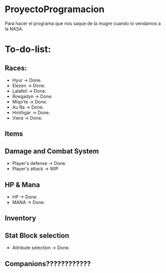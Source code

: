 # ProyectoProgramacion
Para hacer el programa que nos saque de la mugre cuando lo vendamos a la NASA.

# To-do-list:
## Races:
- Hyur -> Done.
- Elezen -> Done.
- Lalafell -> Done.
- Roegadyn -> Done.
- Miqo'te -> Done.
- Au Ra -> Done.
- Hrothgar -> Done.
- Viera -> Done.

## Items
## Damage and Combat System
- Player's defense -> Done.
- Player's attack -> WIP
## HP & Mana
- HP -> Done.
- MANA -> Done.
## Inventory
## Stat Block selection
- Attribute selection -> Done.
## Companions????????????

